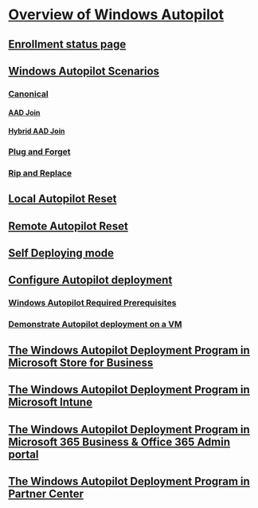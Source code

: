 # [Overview of Windows Autopilot](windows-autopilot.md)
## [Enrollment status page](enrollment-status.md)
## [Windows Autopilot Scenarios](windows-autopilot-scenarios.md)
### [Canonical](canonical.md)
#### [AAD Join](aad-join.md)
#### [Hybrid AAD Join](aad-join.md)
### [Plug and Forget](plug-and-forget.md)
### [Rip and Replace](rip-and-replace.md)
## [Local Autopilot Reset](local-autopilot-reset.md)
## [Remote Autopilot Reset](remote-autopilot-reset.md)
## [Self Deploying mode](self-deploying-mode.md)
## [Configure Autopilot deployment](configure-autopilot-deployment.md)
### [Windows Autopilot Required Prerequisites](autopilot-prerequisites.md)
### [Demonstrate Autopilot deployment on a VM](demonstrate-deployment-on-vm.md)
## [The Windows Autopilot Deployment Program in Microsoft Store for Business](https://docs.microsoft.com/microsoft-store/add-profile-to-devices#manage-autopilot-deployment-profiles)
## [The Windows Autopilot Deployment Program in Microsoft Intune](https://docs.microsoft.com/intune/enrollment-autopilot)
## [The Windows Autopilot Deployment Program in Microsoft 365 Business & Office 365 Admin portal](https://support.office.com/article/Create-and-edit-Autopilot-profiles-5cf7139e-cfa1-4765-8aad-001af1c74faa)
## [The Windows Autopilot Deployment Program in Partner Center](https://msdn.microsoft.com/partner-center/autopilot)

